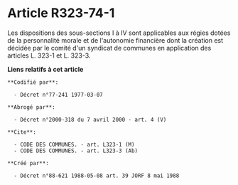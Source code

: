 # Article R323-74-1

Les dispositions des sous-sections I à IV sont applicables aux régies dotées de la personnalité morale et de l'autonomie
financière dont la création est décidée par le comité d'un syndicat de communes en application des articles L. 323-1 et L.
323-3.

**Liens relatifs à cet article**

	**Codifié par**:

	  - Décret n°77-241 1977-03-07

	**Abrogé par**:

	  - Décret n°2000-318 du 7 avril 2000 - art. 4 (V)

	**Cite**:

	  - CODE DES COMMUNES. - art. L323-1 (M)
	  - CODE DES COMMUNES. - art. L323-3 (Ab)

	**Créé par**:

	  - Décret n°88-621 1988-05-08 art. 39 JORF 8 mai 1988
